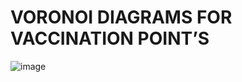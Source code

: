 # VORONOI DIAGRAMS FOR VACCINATION POINT’S


![image](https://github.com/gatonymous/covid19_geolocation/assets/124922467/10e663c5-a309-4c5a-a337-d162961c68e9)
